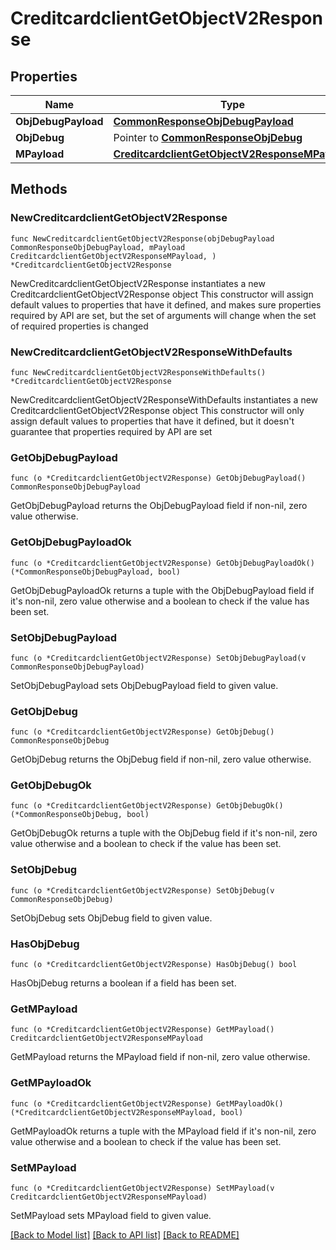 # CreditcardclientGetObjectV2Response

## Properties

Name | Type | Description | Notes
------------ | ------------- | ------------- | -------------
**ObjDebugPayload** | [**CommonResponseObjDebugPayload**](CommonResponseObjDebugPayload.md) |  | 
**ObjDebug** | Pointer to [**CommonResponseObjDebug**](CommonResponseObjDebug.md) |  | [optional] 
**MPayload** | [**CreditcardclientGetObjectV2ResponseMPayload**](CreditcardclientGetObjectV2ResponseMPayload.md) |  | 

## Methods

### NewCreditcardclientGetObjectV2Response

`func NewCreditcardclientGetObjectV2Response(objDebugPayload CommonResponseObjDebugPayload, mPayload CreditcardclientGetObjectV2ResponseMPayload, ) *CreditcardclientGetObjectV2Response`

NewCreditcardclientGetObjectV2Response instantiates a new CreditcardclientGetObjectV2Response object
This constructor will assign default values to properties that have it defined,
and makes sure properties required by API are set, but the set of arguments
will change when the set of required properties is changed

### NewCreditcardclientGetObjectV2ResponseWithDefaults

`func NewCreditcardclientGetObjectV2ResponseWithDefaults() *CreditcardclientGetObjectV2Response`

NewCreditcardclientGetObjectV2ResponseWithDefaults instantiates a new CreditcardclientGetObjectV2Response object
This constructor will only assign default values to properties that have it defined,
but it doesn't guarantee that properties required by API are set

### GetObjDebugPayload

`func (o *CreditcardclientGetObjectV2Response) GetObjDebugPayload() CommonResponseObjDebugPayload`

GetObjDebugPayload returns the ObjDebugPayload field if non-nil, zero value otherwise.

### GetObjDebugPayloadOk

`func (o *CreditcardclientGetObjectV2Response) GetObjDebugPayloadOk() (*CommonResponseObjDebugPayload, bool)`

GetObjDebugPayloadOk returns a tuple with the ObjDebugPayload field if it's non-nil, zero value otherwise
and a boolean to check if the value has been set.

### SetObjDebugPayload

`func (o *CreditcardclientGetObjectV2Response) SetObjDebugPayload(v CommonResponseObjDebugPayload)`

SetObjDebugPayload sets ObjDebugPayload field to given value.


### GetObjDebug

`func (o *CreditcardclientGetObjectV2Response) GetObjDebug() CommonResponseObjDebug`

GetObjDebug returns the ObjDebug field if non-nil, zero value otherwise.

### GetObjDebugOk

`func (o *CreditcardclientGetObjectV2Response) GetObjDebugOk() (*CommonResponseObjDebug, bool)`

GetObjDebugOk returns a tuple with the ObjDebug field if it's non-nil, zero value otherwise
and a boolean to check if the value has been set.

### SetObjDebug

`func (o *CreditcardclientGetObjectV2Response) SetObjDebug(v CommonResponseObjDebug)`

SetObjDebug sets ObjDebug field to given value.

### HasObjDebug

`func (o *CreditcardclientGetObjectV2Response) HasObjDebug() bool`

HasObjDebug returns a boolean if a field has been set.

### GetMPayload

`func (o *CreditcardclientGetObjectV2Response) GetMPayload() CreditcardclientGetObjectV2ResponseMPayload`

GetMPayload returns the MPayload field if non-nil, zero value otherwise.

### GetMPayloadOk

`func (o *CreditcardclientGetObjectV2Response) GetMPayloadOk() (*CreditcardclientGetObjectV2ResponseMPayload, bool)`

GetMPayloadOk returns a tuple with the MPayload field if it's non-nil, zero value otherwise
and a boolean to check if the value has been set.

### SetMPayload

`func (o *CreditcardclientGetObjectV2Response) SetMPayload(v CreditcardclientGetObjectV2ResponseMPayload)`

SetMPayload sets MPayload field to given value.



[[Back to Model list]](../README.md#documentation-for-models) [[Back to API list]](../README.md#documentation-for-api-endpoints) [[Back to README]](../README.md)


